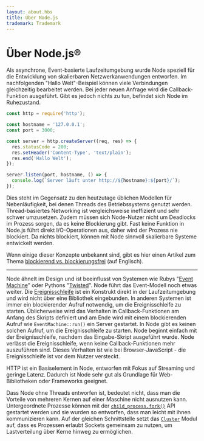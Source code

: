 ```yaml
---
layout: about.hbs
title: Über Node.js
trademark: Trademark
---
```


# Über Node.js®

Als asynchrone, Event-basierte Laufzeitumgebung wurde Node speziell für die
Entwicklung von skalierbaren Netzwerkanwendungen entworfen. Im nachfolgenden
"Hallo Welt"-Beispiel können viele Verbindungen gleichzeitig bearbeitet werden.
Bei jeder neuen Anfrage wird die Callback-Funktion ausgeführt. Gibt es jedoch
nichts zu tun, befindet sich Node im Ruhezustand.

```javascript
const http = require('http');

const hostname = '127.0.0.1';
const port = 3000;

const server = http.createServer((req, res) => {
  res.statusCode = 200;
  res.setHeader('Content-Type', 'text/plain');
  res.end('Hallo Welt');
});

server.listen(port, hostname, () => {
  console.log(`Server läuft unter http://${hostname}:${port}/`);
});
```

Dies steht im Gegensatz zu den heutzutage üblichen Modellen für Nebenläufigkeit,
bei denen Threads des Betriebssystems genutzt werden. Thread-basiertes
Networking ist vergleichsweise ineffizient und sehr schwer umzusetzen.
Zudem müssen sich Node-Nutzer nicht um Deadlocks im Prozess sorgen, da es
keine Blockierung gibt. Fast keine Funktion in Node.js führt direkt I/O-Operationen aus, daher wird der Prozess nie blockiert. Da nichts blockiert,
können mit Node sinnvoll skalierbare Systeme entwickelt werden.

Wenn einige dieser Konzepte unbekannt sind, gibt es hier einen Artikel zum Thema
[blockierend vs. blockierungsfrei][] (auf Englisch).

---

Node ähnelt im Design und ist beeinflusst von Systemen wie Rubys
"[Event Machine][]" oder Pythons "[Twisted][]". Node führt das Event-Modell noch
etwas weiter. Die [Ereignisschleife][] ist ein Konstrukt direkt in der
Laufzeitumgebung und wird nicht über eine Bibliothek eingebunden.
In anderen Systemen ist immer ein blockierender
Aufruf notwendig, um die Ereignisschleife zu starten. Üblicherweise wird das
Verhalten in Callback-Funktionen am Anfang des Skripts definiert und am Ende wird
mit einem blockierenden Aufruf wie `EventMachine::run()` ein Server gestartet.
In Node gibt es keinen solchen Aufruf, um die Ereignisschleife zu starten.
Node beginnt einfach mit der Ereignisschleife, nachdem das Eingabe-Skript
ausgeführt wurde. Node verlässt die Ereignisschleife, wenn keine
Callback-Funktionen mehr auszuführen sind. Dieses Verhalten ist wie bei
Browser-JavaScript - die Ereignisschleife ist vor dem Nutzer versteckt.

HTTP ist ein Basiselement in Node, entworfen mit Fokus auf Streaming und
geringe Latenz. Dadurch ist Node sehr gut als Grundlage für Web-Bibliotheken
oder Frameworks geeignet.

Dass Node ohne Threads entworfen ist, bedeutet nicht, dass man die Vorteile von
mehreren Kernen auf einer Maschine nicht ausnutzen kann. Untergeordnete Prozesse
können mit der [`child_process.fork()`][] API gestartet werden und sie wurden so
entworfen, dass man leicht mit ihnen kommunizieren kann. Auf der gleichen
Schnittstelle setzt das [`Cluster`][] Modul auf, dass es Prozessen erlaubt
Sockets gemeinsam zu nutzen, um Lastverteilung über Kerne hinweg zu
ermöglichen.

[blockierend vs. blockierungsfrei]: /en/docs/guides/blocking-vs-non-blocking/
[`child_process.fork()`]: https://nodejs.org/api/child_process.html#child_process_child_process_fork_modulepath_args_options
[`Cluster`]: https://nodejs.org/api/cluster.html
[Ereignisschleife]: /en/docs/guides/event-loop-timers-and-nexttick/
[Event Machine]: https://github.com/eventmachine/eventmachine
[Twisted]: https://twistedmatrix.com/trac/
